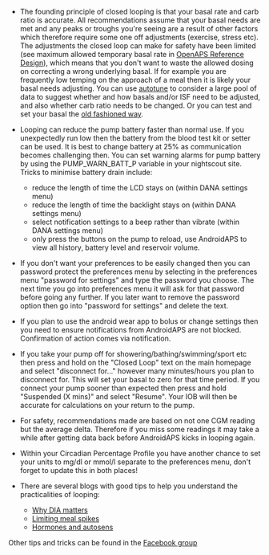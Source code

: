 * The founding principle of closed looping is that your basal rate and carb ratio is accurate.  All recommendations assume that your basal needs are met and any peaks or troughs you're seeing are a result of other factors which therefore require some one off adjustments (exercise, stress etc).  The adjustments the closed loop can make for safety have been limited (see maximum allowed temporary basal rate in [OpenAPS Reference Design](https://openaps.org/reference-design/)), which means that you don't want to waste the allowed dosing on correcting a wrong underlying basal.   If for example you are frequently low temping on the approach of a meal then it is likely your basal needs adjusting.  You can use [autotune](https://openaps.readthedocs.io/en/latest/docs/walkthrough/phase-4/autotune.html) to consider a large pool of data to suggest whether and how basals and/or ISF need to be adjusted, and also whether carb ratio needs to be changed.  Or you can test and set your basal the [old fashioned way](http://integrateddiabetes.com/basal-testing/).

* Looping can reduce the pump battery faster than normal use.  If you unexpectedly run low then the battery from the blood test kit or setter can be used.  It is best to change battery at 25% as communication becomes challenging then.  You can set warning alarms for pump battery by using the PUMP_WARN_BATT_P variable in your nightscout site.  Tricks to minimise battery drain include:
  * reduce the length of time the LCD stays on (within DANA settings menu)
  * reduce the length of time the backlight stays on (within DANA settings menu)
  * select notification settings to a beep rather than vibrate (within DANA settings menu)
  * only press the buttons on the pump to reload, use AndroidAPS to view all history, battery level and reservoir volume.

* If you don't want your preferences to be easily changed then you can password protect the preferences menu by selecting in the preferences menu "password for settings" and type the password you choose. The next time you go into preferences menu it will ask for that password before going any further. If you later want to remove the password option then go into "password for settings" and delete the text.

* If you plan to use the android wear app to bolus or change settings then you need to ensure notifications from AndroidAPS are not blocked. Confirmation of action comes via notification.

* If you take your pump off for showering/bathing/swimming/sport etc then press and hold on the "Closed Loop" text on the main homepage and select "disconnect for..." however many minutes/hours you plan to disconnect for.  This will set your basal to zero for that time period.  If you connect your pump sooner than expected then press and hold "Suspended (X mins)" and select "Resume".  Your IOB will then be accurate for calculations on your return to the pump.

* For safety, recommendations made are based on not one CGM reading but the average delta.  Therefore if you miss some readings it may take a while after getting data back before AndroidAPS kicks in looping again.

* Within your Circadian Percentage Profile you have another chance to set your units to mg/dl or mmol/l separate to the preferences menu, don't forget to update this in both places! 

* There are several blogs with good tips to help you understand the practicalities of looping:
  * [Why DIA matters](http://seemycgm.com/2017/08/09/why-dia-matters/)
  * [Limiting meal spikes](https://diyps.org/2016/07/11/picture-this-how-to-do-eating-soon-mode/)
  * [Hormones and autosens](http://seemycgm.com/2017/06/06/hormones-2/)

Other tips and tricks can be found in the [Facebook group](https://www.facebook.com/groups/1900195340201874/)
